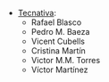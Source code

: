   - [Tecnativa](https://www.tecnativa.com):
      - Rafael Blasco
      - Pedro M. Baeza
      - Vicent Cubells
      - Cristina Martín
      - Victor M.M. Torres
      - Víctor Martínez
